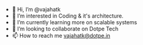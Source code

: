 - 👋 Hi, I’m @vajahatk
- 👀 I’m interested in Coding & it's architecture.
- 🌱 I’m currently learning more on scalable systems
- 💞️ I’m looking to collaborate on Dotpe Tech
- 📫 How to reach me vajahatk@dotpe.in

<!---
vajahatk/vajahatk is a ✨ special ✨ repository because its `README.md` (this file) appears on your GitHub profile.
You can click the Preview link to take a look at your changes.
--->

